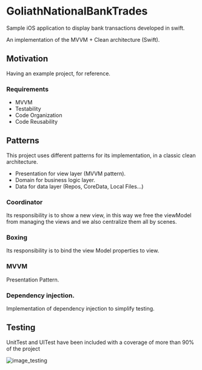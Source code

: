 # GoliathNationalBankTrades

Sample iOS application to display bank transactions developed in swift.

An implementation of the MVVM + Clean architecture (Swift).

## Motivation
Having an example project, for reference.

### Requirements
 - MVVM
 - Testability
 - Code Organization
 - Code Reusability

 
## Patterns
This project uses different patterns for its implementation, in a classic clean architecture.

- Presentation for view layer (MVVM pattern).
- Domain for business logic layer.
- Data for data layer (Repos, CoreData, Local Files…)

### Coordinator 
Its responsibility is to show a new view, in this way we free the viewModel from managing the views and we also centralize them all by scenes.

### Boxing
Its responsibility is to bind the view Model properties to view.

### MVVM
Presentation Pattern.

### Dependency injection.
Implementation of dependency injection to simplify testing.


## Testing
UnitTest and UITest have been included with a coverage of more than 90% of the project

![image_testing](https://drive.google.com/uc?export=view&id=1Ats4DrF5aA53CnzTa9duiegcZfmO1CpI)


